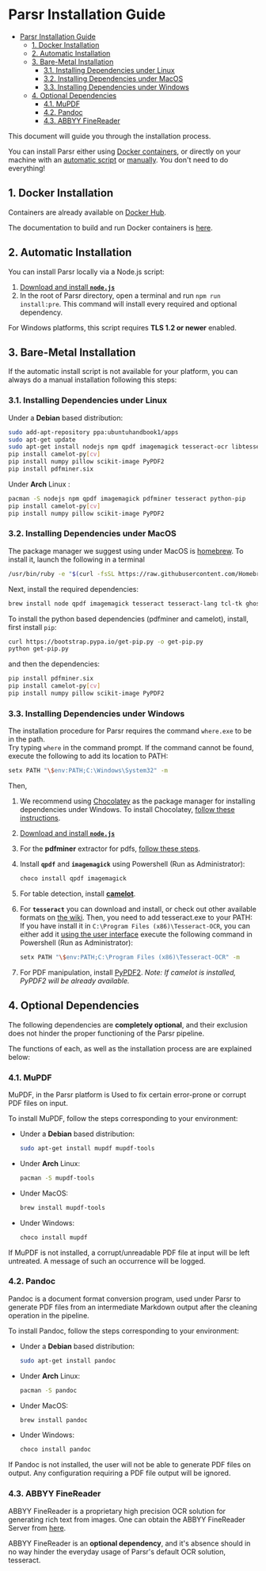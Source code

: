 # Parsr Installation Guide

- [Parsr Installation Guide](#parsr-installation-guide)
  - [1. Docker Installation](#1-docker-installation)
  - [2. Automatic Installation](#2-automatic-installation)
  - [3. Bare-Metal Installation](#3-bare-metal-installation)
    - [3.1. Installing Dependencies under Linux](#31-installing-dependencies-under-linux)
    - [3.2. Installing Dependencies under MacOS](#32-installing-dependencies-under-macos)
    - [3.3. Installing Dependencies under Windows](#33-installing-dependencies-under-windows)
  - [4. Optional Dependencies](#4-optional-dependencies)
    - [4.1. MuPDF](#41-mupdf)
    - [4.2. Pandoc](#42-pandoc)
    - [4.3. ABBYY FineReader](#43-abbyy-finereader)

This document will guide you through the installation process.

You can install Parsr either using [Docker containers](#1-docker-installation), or directly on your machine with an [automatic script](#2-automatic-installation) or [manually](#3-bare-metal-installation). You don't need to do everything!

## 1. Docker Installation

Containers are already available on [Docker Hub](https://hub.docker.com/u/axarev).

The documentation to build and run Docker containers is [here](docker.md).

## 2. Automatic Installation

You can install Parsr locally via a Node.js script:

1. [Download and install **`node.js`**](https://nodejs.org/en/download)
2. In the root of Parsr directory, open a terminal and run `npm run install:pre`.
  This command will install every required and optional dependency.  

For Windows platforms, this script requires **TLS 1.2 or newer** enabled.

## 3. Bare-Metal Installation

If the automatic install script is not available for your platform, you can always do a manual installation following this steps:

### 3.1. Installing Dependencies under Linux

Under a **Debian** based distribution:

```sh
sudo add-apt-repository ppa:ubuntuhandbook1/apps
sudo apt-get update
sudo apt-get install nodejs npm qpdf imagemagick tesseract-ocr libtesseract-dev python3-tk ghostscript python3-pip
pip install camelot-py[cv]
pip install numpy pillow scikit-image PyPDF2
pip install pdfminer.six
```

Under **Arch** Linux :

```sh
pacman -S nodejs npm qpdf imagemagick pdfminer tesseract python-pip
pip install camelot-py[cv]
pip install numpy pillow scikit-image PyPDF2
```

### 3.2. Installing Dependencies under MacOS

The package manager we suggest using under MacOS is [homebrew](https://brew.sh/).
To install it, launch the following in a terminal

```sh
/usr/bin/ruby -e "$(curl -fsSL https://raw.githubusercontent.com/Homebrew/install/master/install)"
```

Next, install the required dependencies:

```sh
brew install node qpdf imagemagick tesseract tesseract-lang tcl-tk ghostscript
```

To install the python based dependencies (pdfminer and camelot), install, first install `pip`:

```sh
curl https://bootstrap.pypa.io/get-pip.py -o get-pip.py
python get-pip.py
```

and then the dependencies:

```sh
pip install pdfminer.six
pip install camelot-py[cv]
pip install numpy pillow scikit-image PyPDF2
```

### 3.3. Installing Dependencies under Windows

The installation procedure for Parsr requires the command `where.exe` to be in the path.  
Try typing `where` in the command prompt. If the command cannot be found, execute the following to add its location to PATH:

```sh
setx PATH "\$env:PATH;C:\Windows\System32" -m
```

Then,

1. We recommend using [Chocolatey](https://chocolatey.org) as the package manager for installing dependencies under Windows. To install Chocolatey, [follow these instructions](https://chocolatey.org/install#installing-chocolatey).
2. [Download and install **`node.js`**](https://nodejs.org/en/download)
3. For the **pdfminer** extractor for pdfs, [follow these steps](https://github.com/pdfminer/pdfminer.six#how-to-install).
4. Install **`qpdf`** and **`imagemagick`** using Powershell (Run as Administrator):

   ```sh
   choco install qpdf imagemagick
   ```

5. For table detection, install [**camelot**](https://camelot-py.readthedocs.io/en/master/user/install-deps.html#for-windows).

6. For **`tesseract`** you can download and install, or check out other available formats on [the wiki](https://github.com/UB-Mannheim/tesseract/wiki).
Then, you need to add tesseract.exe to your PATH:
If you have install it in `C:\Program Files (x86)\Tesseract-OCR`, you can either add it [using the user interface](https://docs.alfresco.com/4.2/tasks/fot-addpath.html) execute the following command in Powershell (Run as Administrator):
    ```sh
    setx PATH "\$env:PATH;C:\Program Files (x86)\Tesseract-OCR" -m
    ```
7. For PDF manipulation, install [PyPDF2](https://pypi.org/project/PyPDF2). *Note: If camelot is installed, PyPDF2 will be already available.*

## 4. Optional Dependencies

The following dependencies are **completely optional**, and their exclusion does not hinder the proper functioning of the Parsr pipeline.

The functions of each, as well as the installation process are are explained below:

### 4.1. MuPDF

MuPDF, in the Parsr platform is Used to fix certain error-prone or corrupt PDF files on input.

To install MuPDF, follow the steps corresponding to your environment:

- Under a **Debian** based distribution:

  ```sh
  sudo apt-get install mupdf mupdf-tools
  ```

- Under **Arch** Linux:

  ```sh
  pacman -S mupdf-tools
  ```

- Under MacOS:

  ```sh
  brew install mupdf-tools
  ```

- Under Windows:

  ```sh
  choco install mupdf
  ```

If MuPDF is not installed, a corrupt/unreadable PDF file at input will be left untreated.
A message of such an occurrence will be logged.

### 4.2. Pandoc

Pandoc is a document format conversion program, used under Parsr to generate PDF files from an intermediate Markdown output after the cleaning operation in the pipeline.

To install Pandoc, follow the steps corresponding to your environment:

- Under a **Debian** based distribution:

  ```sh
  sudo apt-get install pandoc
  ```

- Under **Arch** Linux:

  ```sh
  pacman -S pandoc
  ```

- Under MacOS:

  ```sh
  brew install pandoc
  ```

- Under Windows:

  ```sh
  choco install pandoc
  ```

If Pandoc is not installed, the user will not be able to generate PDF files on output.
Any configuration requiring a PDF file output will be ignored.

### 4.3. ABBYY FineReader

ABBYY FineReader is a proprietary high precision OCR solution for generating rich text from images.
One can obtain the ABBYY FineReader Server from [here](https://www.abbyy.com/en-us/finereader-server/).

ABBYY FineReader is an **optional dependency**, and it's absence should in no way hinder the everyday usage of Parsr's default OCR solution, tesseract.
